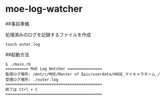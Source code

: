 # moe-log-watcher

##事前準備

処理済みのログを記録するファイルを作成
```
touch outer.log
```

##起動方法

```
$ ./main.rb
========== MoE Log Watcher ===============
監視ログ場所: /mnt/c/MOE/Master of Epic/userdata/HOGE_マイキャラネーム_/
受理ログ場所: ./outer.log
==========================================
終了は Ctrl + C
==========================================
```

